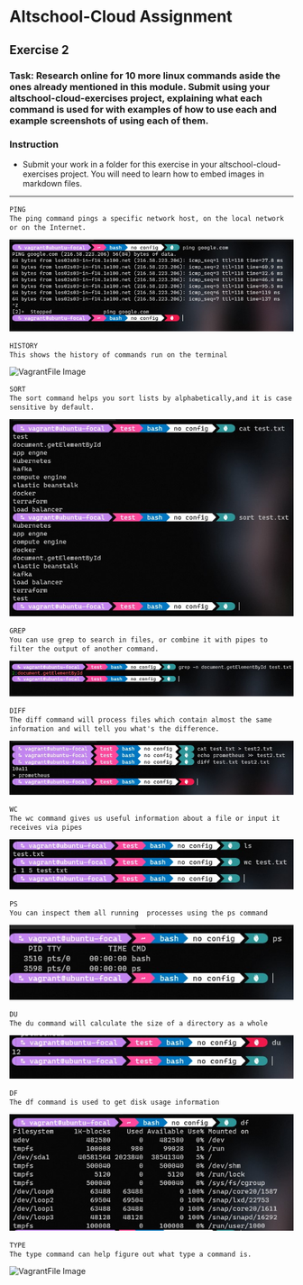# Altschool-Cloud Assignment

## Exercise 2

### Task: Research online for 10 more linux commands aside the ones already mentioned in this module. Submit using your altschool-cloud-exercises project, explaining what each command is used for with examples of how to use each and example screenshots of using each of them.

### Instruction

- Submit your work in a folder for this exercise in your altschool-cloud-exercises project. You will need to learn how to embed images in markdown files.

---

```
PING
The ping command pings a specific network host, on the local network or on the Internet.
```

![VagrantFile Image](./images/ping-command.jpg)


```
HISTORY
This shows the history of commands run on the terminal
```

![VagrantFile Image](./images/history-command.jpg)


```
SORT
The sort command helps you sort lists by alphabetically,and it is case sensitive by default.
```

![VagrantFile Image](./images/sort-command.jpg)


```
GREP
You can use grep to search in files, or combine it with pipes to filter the output of another command.
```

![VagrantFile Image](./images/grep-command.jpg)


```
DIFF
The diff command will process files which contain almost the same information and will tell you what's the difference.
```

![VagrantFile Image](./images/diff-command.jpg)


```
WC
The wc command gives us useful information about a file or input it receives via pipes
```

![VagrantFile Image](./images/wc-command.jpg)


```
PS
You can inspect them all running  processes using the ps command
```

![VagrantFile Image](./images/ps-command.jpg)


```
DU
The du command will calculate the size of a directory as a whole
```

![VagrantFile Image](./images/du-command.jpg)


```
DF
The df command is used to get disk usage information
```

![VagrantFile Image](./images/df-command.jpg)


```
TYPE
The type command can help figure out what type a command is.
```

![VagrantFile Image](./images/TYPE-command.jpg)
